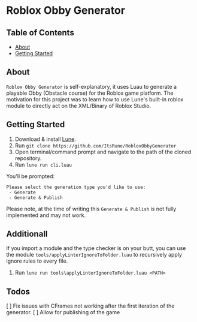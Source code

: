 # Roblox Obby Generator

## Table of Contents

- [About](#about)
- [Getting Started](#getting_started)

<!-- - [Usage](#usage) -->
<!-- - [Contributing](../CONTRIBUTING.md) -->

## About <a name = "about"></a>

`Roblox Obby Generator` is self-explanatory, it uses Luau to generate a playable Obby (Obstacle course) for the Roblox game platform. The motivation for this project was to learn how to use Lune's built-in roblox module to directly act on the XML/Binary of Roblox Studio.

<!-- TODO: Add more sentences. -->

## Getting Started <a name = "getting_started"></a>

1. Download & install [Lune](https://lune-org.github.io/docs).
2. Run `git clone https://github.com/ItsRune/RobloxObbyGenerator`
3. Open terminal/command prompt and navigate to the path of the cloned repository.
4. Run `lune run cli.luau`

You'll be prompted:

```
Please select the generation type you'd like to use:
 - Generate
 - Generate & Publish
```

Please note, at the time of writing this `Generate & Publish` is not fully implemented and may not work.

## Additionall

If you import a module and the type checker is on your butt, you can use the module `tools/applyLinterIgnoreToFolder.luau` to recursively apply ignore rules to every file.

1. Run `lune run tools\applyLinterIgnoreToFolder.luau <PATH>`

## Todos

[ ] Fix issues with CFrames not working after the first iteration of the generator.
[ ] Allow for publishing of the game
